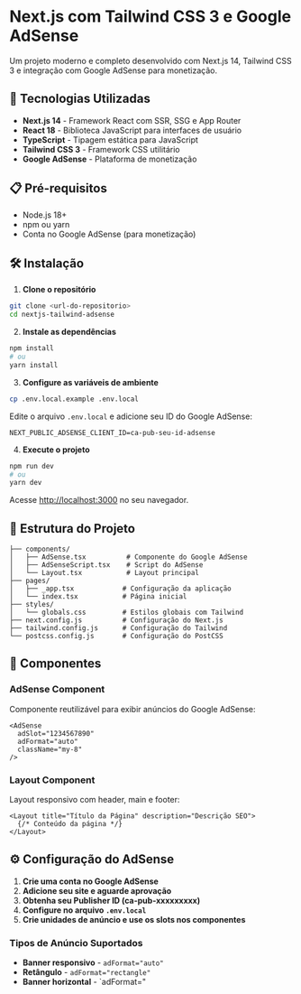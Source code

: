 # Next.js com Tailwind CSS 3 e Google AdSense

Um projeto moderno e completo desenvolvido com Next.js 14, Tailwind CSS 3 e integração com Google AdSense para monetização.

## 🚀 Tecnologias Utilizadas

- **Next.js 14** - Framework React com SSR, SSG e App Router
- **React 18** - Biblioteca JavaScript para interfaces de usuário
- **TypeScript** - Tipagem estática para JavaScript
- **Tailwind CSS 3** - Framework CSS utilitário
- **Google AdSense** - Plataforma de monetização

## 📋 Pré-requisitos

- Node.js 18+ 
- npm ou yarn
- Conta no Google AdSense (para monetização)

## 🛠️ Instalação

1. **Clone o repositório**
```bash
git clone <url-do-repositorio>
cd nextjs-tailwind-adsense
```

2. **Instale as dependências**
```bash
npm install
# ou
yarn install
```

3. **Configure as variáveis de ambiente**
```bash
cp .env.local.example .env.local
```

Edite o arquivo `.env.local` e adicione seu ID do Google AdSense:
```env
NEXT_PUBLIC_ADSENSE_CLIENT_ID=ca-pub-seu-id-adsense
```

4. **Execute o projeto**
```bash
npm run dev
# ou
yarn dev
```

Acesse [http://localhost:3000](http://localhost:3000) no seu navegador.

## 📁 Estrutura do Projeto

```
├── components/
│   ├── AdSense.tsx          # Componente do Google AdSense
│   ├── AdSenseScript.tsx    # Script do AdSense
│   └── Layout.tsx           # Layout principal
├── pages/
│   ├── _app.tsx            # Configuração da aplicação
│   └── index.tsx           # Página inicial
├── styles/
│   └── globals.css         # Estilos globais com Tailwind
├── next.config.js          # Configuração do Next.js
├── tailwind.config.js      # Configuração do Tailwind
└── postcss.config.js       # Configuração do PostCSS
```

## 🎨 Componentes

### AdSense Component
Componente reutilizável para exibir anúncios do Google AdSense:

```tsx
<AdSense 
  adSlot="1234567890"
  adFormat="auto"
  className="my-8"
/>
```

### Layout Component  
Layout responsivo com header, main e footer:

```tsx
<Layout title="Título da Página" description="Descrição SEO">
  {/* Conteúdo da página */}
</Layout>
```

## ⚙️ Configuração do AdSense

1. **Crie uma conta no Google AdSense**
2. **Adicione seu site e aguarde aprovação**
3. **Obtenha seu Publisher ID (ca-pub-xxxxxxxxx)**
4. **Configure no arquivo `.env.local`**
5. **Crie unidades de anúncio e use os slots nos componentes**

### Tipos de Anúncio Suportados

- **Banner responsivo** - `adFormat="auto"`
- **Retângulo** - `adFormat="rectangle"`
- **Banner horizontal** - `adFormat="